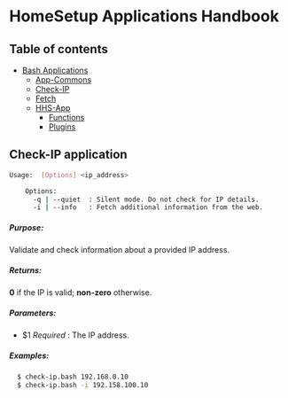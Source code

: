 # HomeSetup Applications Handbook

## Table of contents

<!-- toc -->
- [Bash Applications](../../applications.md)
  * [App-Commons](app-commons.md)
  * [Check-IP](check-ip.md)
  * [Fetch](fetch.md)
  * [HHS-App](hhs-app.md)
    + [Functions](hhs-app.md#functions)
    + [Plugins](hhs-app.md#plug-ins)
<!-- tocstop -->

## Check-IP application

```bash
Usage:  [Options] <ip_address>

    Options:
      -q | --quiet  : Silent mode. Do not check for IP details.
      -i | --info   : Fetch additional information from the web.
```

##### **Purpose**:

Validate and check information about a provided IP address.

##### **Returns**:

**0** if the IP is valid; **non-zero** otherwise.

##### **Parameters**: 

  - $1 _Required_ : The IP address.

##### **Examples:**

```bash
  $ check-ip.bash 192.168.0.10
  $ check-ip.bash -i 192.158.100.10
```
